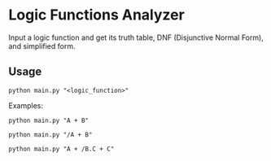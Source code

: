 # Logic Functions Analyzer

Input a logic function and get its truth table, DNF (Disjunctive Normal Form), and simplified form.

## Usage

```python main.py "<logic_function>"```

Examples:

```python main.py "A + B"```

```python main.py "/A + B"```

```python main.py "A + /B.C + C"```